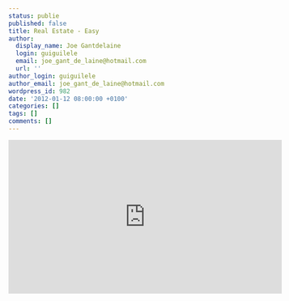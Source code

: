 ```yaml
---
status: publie
published: false
title: Real Estate - Easy
author:
  display_name: Joe Gantdelaine
  login: guiguilele
  email: joe_gant_de_laine@hotmail.com
  url: ''
author_login: guiguilele
author_email: joe_gant_de_laine@hotmail.com
wordpress_id: 982
date: '2012-01-12 08:00:00 +0100'
categories: []
tags: []
comments: []
---
```

<iframe width="540" height="304" src="http://www.youtube.com/embed/jt1mirm9FYg" frameborder="0" allowfullscreen></iframe>
